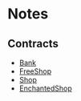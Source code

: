 Notes
=====

Contracts
---------
* [Bank](https://etherscan.io/address/0x36770ff967bd05248b1c4c899ffb70caa3391b84#readContract)
* [FreeShop](https://etherscan.io/address/0x0b2da98ab93207ce1367d63947a20e24372d9ab5#code)
* [Shop](https://etherscan.io/address/0x7f62568eb77c6508bd4928d4f0eb51013aae9400#code)
* [EnchantedShop](https://etherscan.io/address/0x8c75f62d9b47514c134a8ca0eb40c9518882961d#code)
